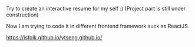 Try to create an interactive resume for my self :) (Project part is still under construction)

Now I am trying to code it in different frontend framework suck as ReactJS.

https://isfolk.github.io/ytseng.github.io/
